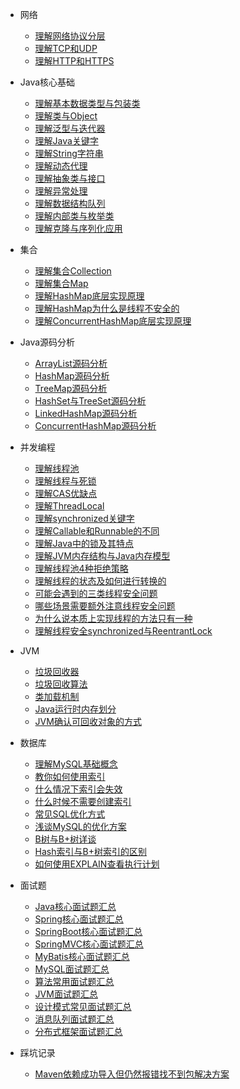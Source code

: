 * 网络
  * [理解网络协议分层](docs/计算机网络/网络协议分层.md)
  * [理解TCP和UDP](docs/计算机网络/理解TCP和UDP.md)
  * [理解HTTP和HTTPS](docs/计算机网络/理解HTTP与HTTPS.md)

* Java核心基础
  * [理解基本数据类型与包装类](docs/Java万岁/Java-基础不牢地动山摇/理解基本数据类型与包装类.md)
  * [理解类与Object](docs/Java万岁/Java-基础不牢地动山摇/理解类与Object.md)
  * [理解泛型与迭代器](docs/Java万岁/Java-基础不牢地动山摇/理解泛型与迭代器.md)
  * [理解Java关键字](docs/Java万岁/Java-基础不牢地动山摇/理解Java关键字.md)
  * [理解String字符串](docs/Java万岁/Java-基础不牢地动山摇/理解String字符串.md)
  * [理解动态代理](docs/Java万岁/Java-基础不牢地动山摇/理解动态代理.md)
  * [理解抽象类与接口](docs/Java万岁/Java-基础不牢地动山摇/理解抽象类与接口.md)
  * [理解异常处理](docs/Java万岁/Java-基础不牢地动山摇/理解异常处理.md)
  * [理解数据结构队列](docs/Java万岁/Java-基础不牢地动山摇/理解数据结构队列.md)
  * [理解内部类与枚举类](docs/Java万岁/Java-基础不牢地动山摇/理解各种内部类和枚举类.md)
  * [理解克隆与序列化应用](docs/Java万岁/Java-基础不牢地动山摇/理解克隆与序列化应用.md)
 
* 集合
  * [理解集合Collection](docs/Java万岁/Java-基础不牢地动山摇/理解集合Collection.md)
  * [理解集合Map](docs/Java万岁/Java-基础不牢地动山摇/理解集合Map.md)
  * [理解HashMap底层实现原理](docs/Java万岁/Java-基础不牢地动山摇/理解HashMap底层实现原理.md)
  * [理解HashMap为什么是线程不安全的](docs/Java万岁/Java-基础不牢地动山摇/理解HashMap为什么是线程不安全的.md)
  * [理解ConcurrentHashMap底层实现原理](docs/Java万岁/Java-基础不牢地动山摇/理解ConcurrentHashMap底层实现原理.md)
  
* Java源码分析
  * [ArrayList源码分析](docs/Java源码分析/ArrayList源码分析.md)
  * [HashMap源码分析](docs/Java源码分析/HashMap源码分析.md)
  * [TreeMap源码分析](docs/Java源码分析/TreeMap源码分析.md)
  * [HashSet与TreeSet源码分析](docs/Java源码分析/HashSet与TreeSet源码分析.md)
  * [LinkedHashMap源码分析](docs/Java源码分析/LinkedHashMap源码分析.md)
  * [ConcurrentHashMap源码分析](docs/Java源码分析/ConcurrentHashMap源码分析.md)
  
  
* 并发编程
  * [理解线程池](docs/并发编程/理解线程池.md)
  * [理解线程与死锁](docs/并发编程/理解线程与死锁.md)
  * [理解CAS优缺点](docs/并发编程/理解CAS优缺点.md)
  * [理解ThreadLocal](docs/并发编程/理解ThreadLocal.md)
  * [理解synchronized关键字](docs/并发编程/理解synchronized关键字.md)
  * [理解Callable和Runnable的不同](docs/并发编程/理解Callable和Runnable的不同.md)
  * [理解Java中的锁及其特点](docs/并发编程/理解Java中的锁及其特点.md)
  * [理解JVM内存结构与Java内存模型](docs/并发编程/理解JVM内存结构与Java内存模型.md)
  * [理解线程池4种拒绝策略](docs/并发编程/理解线程池4种拒绝策略.md)
  * [理解线程的状态及如何进行转换的](docs/并发编程/理解线程的状态及如何进行转换的.md)
  * [可能会遇到的三类线程安全问题](docs/并发编程/可能会遇到的三类线程安全问题.md)
  * [哪些场景需要额外注意线程安全问题](docs/并发编程/哪些场景需要额外注意线程安全问题.md)
  * [为什么说本质上实现线程的方法只有一种](docs/并发编程/为什么说本质上实现线程的方法只有一种.md)
  * [理解线程安全synchronized与ReentrantLock](docs/并发编程/理解线程安全synchronized与ReentrantLock.md)
 
  
* JVM
  * [垃圾回收器](docs/JVM/垃圾回收器.md)
  * [垃圾回收算法](docs/JVM/垃圾回收算法.md)
  * [类加载机制](docs/JVM/类加载机制.md)
  * [Java运行时内存划分](docs/JVM/Java运行时内存划分.md)
  * [JVM确认可回收对象的方式](docs/JVM/JVM确认可回收对象的方式.md)

* 数据库
  * [理解MySQL基础概念](docs/MySQL/MySQL基础概念.md)
  * [教你如何使用索引](docs/MySQL/如何使用索引.md)
  * [什么情况下索引会失效](docs/MySQL/什么情况下索引失效.md)
  * [什么时候不需要创建索引](docs/MySQL/什么时候不需要创建索引.md)
  * [常见SQL优化方式](docs/MySQL/常见SQL优化方式.md)  
  * [浅谈MySQL的优化方案](docs/MySQL/浅谈MySQL的优化方案.md)  
  * [B树与B+树详谈](docs/MySQL/B树与B+树详谈.md)
  * [Hash索引与B+树索引的区别](docs/MySQL/Hash索引与B+树索引的区别.md)
  * [如何使用EXPLAIN查看执行计划](docs/MySQL/如何使用EXPLAIN查看执行计划.md) 


* 面试题
  * [Java核心面试题汇总](docs/面试题/Java核心面试题汇总.md)
  * [Spring核心面试题汇总](docs/面试题/Spring.md)
  * [SpringBoot核心面试题汇总](docs/面试题/SpringBoot.md)
  * [SpringMVC核心面试题汇总](docs/面试题/SpringMVC.md)
  * [MyBatis核心面试题汇总](docs/面试题/MyBatis.md)
  * [MySQL面试题汇总](docs/面试题/MySQL面试题汇总.md)
  * [算法常用面试题汇总](docs/面试题/算法常用面试题汇总.md)
  * [JVM面试题汇总](docs/面试题/JVM面试题汇总.md)
  * [设计模式常见面试题汇总](docs/面试题/设计模式常见面试题汇总.md)
  * [消息队列面试题汇总](docs/面试题/消息队列面试题汇总.md)
  * [分布式框架面试题汇总](docs/面试题/分布式框架面试题合集.md)
  
* 踩坑记录
  * [Maven依赖成功导入但仍然报错找不到包解决方案](docs/踩坑记录/IDEAMaven依赖成功导入但仍然报错找不到包解决方案.md)

